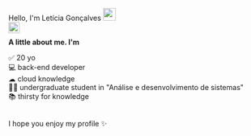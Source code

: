 Hello, I'm Letícia Gonçalves <img src="https://media.giphy.com/media/hvRJCLFzcasrR4ia7z/giphy.gif" width="25px">
<br />
<a href="https://www.linkedin.com/in/letícia-esprega-gonçalves-037019155/">
  <img align="left" alt="Leticia's LinkedIN" width="22px" src="https://raw.githubusercontent.com/peterthehan/peterthehan/master/assets/linkedin.svg" />
</a>

<br />
<b>A little about me. I'm</b>
<br />

✅ 20 yo
<br />
💻  back-end developer  
☁  cloud knowledge           
👩‍🎓  undergraduate student in "Análise e desenvolvimento de sistemas"           
📚  thirsty for knowledge

<br />
I hope you enjoy my profile ✨

